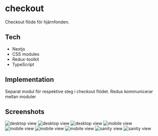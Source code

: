 # checkout
Checkout flöde för hjärnfonden.

## Tech
- Nextjs
- CSS modules
- Redux-toolkit
- TypeScript

## Implementation
Separat modul för respektive steg i checkout flödet.
Redux kommunicerar mellan moduler

## Screenshots
![desktop view](./images/desktop1.png)
![desktop view](./images/desktop2.png)
![desktop view](./images/desktop3.png)
![mobile view](./images/mobile1.png)
![mobile view](./images/mobile2.png)
![mobile view](./images/mobile3.png)
![mobile view](./images/mobile4.png)
![sanity view](./images/sanity1.png)
![sanity view](./images/sanity2.png)